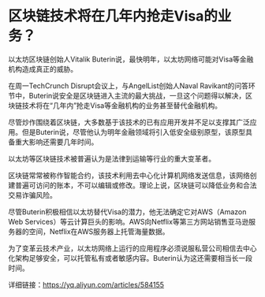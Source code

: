 # 区块链技术将在几年内抢走Visa的业务？

以太坊区块链创始人Vitalik Buterin说，最快明年，以太坊网络可能对Visa等金融机构造成真正的威胁。

在周一TechCrunch Disrupt会议上，与AngelList创始人Naval Ravikant的问答环节中，Buterin说安全是区块链进入主流的最大挑战，一旦这个问题得以解决，区块链技术将在“几年内”抢走Visa等金融机构的业务甚至替代金融机构。

尽管炒作围绕着区块链，大多数基于该技术的已有应用开发并不足以支撑其广泛应用。但是Buterin说，尽管他认为明年金融领域将引入低安全级别原型，该原型具备重大影响还需要几年时间。

以太坊等区块链技术被普遍认为是法律到运输等行业的重大变革者。

区块链常常被称作智能合约，该技术利用去中心化计算机网络发送信息，该网络创建普遍可访问的账本，不可以编辑或修改。理论上说，区块链可以降低业务和合法交易诈骗风险。

尽管Buterin积极相信以太坊替代Visa的潜力，他无法确定它对AWS（Amazon Web Services）等云计算巨头的影响。AWS向Netflix等第三方网站销售亚马逊服务器的空间，Netflix在AWS服务器上托管海量数据。

为了变革云技术产业，以太坊网络上运行的应用程序必须说服私营公司相信去中心化架构足够安全，可以托管私有或者敏感内容。Buterin认为这还需要相当长一段时间。

详细链接：https://yq.aliyun.com/articles/584155
